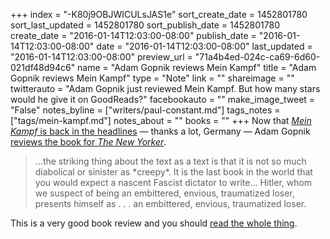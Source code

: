 +++
index = "-K80j9OBJWICULsJAS1e"
sort_create_date = 1452801780
sort_last_updated = 1452801780
sort_publish_date = 1452801780
create_date = "2016-01-14T12:03:00-08:00"
publish_date = "2016-01-14T12:03:00-08:00"
date = "2016-01-14T12:03:00-08:00"
last_updated = "2016-01-14T12:03:00-08:00"
preview_url = "71a4b4ed-024c-ca69-6d60-021df48d94c6"
name = "Adam Gopnik reviews Mein Kampf"
title = "Adam Gopnik reviews Mein Kampf"
type = "Note"
link = ""
shareimage = ""
twitterauto = "Adam Gopnik just reviewed Mein Kampf.  But how many stars would he give it on GoodReads?"
facebookauto = ""
make_image_tweet = "False"
notes_byline = ["writers/paul-constant.md"]
tags_notes = ["tags/mein-kampf.md"]
notes_about = ""
books = ""
+++
Now that [*Mein Kampf* is back in the headlines](http://seattlereviewofbooks.com/notes/2016/01/13/its-a-hitler/) — thanks a lot, Germany — Adam Gopnik [reviews the book for *The New Yorker*](http://www.newyorker.com/books/page-turner/does-mein-kampf-remain-a-dangerous-book). 

<blockquote>...the striking thing about the text as a text is that it is not so much diabolical or sinister as *creepy*. It is the last book in the world that you would expect a nascent Fascist dictator to write... Hitler, whom we suspect of being an embittered, envious, traumatized loser, presents himself as . . . an embittered, envious, traumatized loser.</blockquote>

This is a very good book review and you should [read the whole thing](http://www.newyorker.com/books/page-turner/does-mein-kampf-remain-a-dangerous-book).